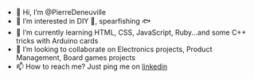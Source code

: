 - 👋 Hi, I’m @PierreDeneuville
- 👀 I’m interested in DIY 🧰, spearfishing :fish:
- 🌱 I’m currently learning HTML, CSS, JavaScript, Ruby...and some C++  tricks with Arduino cards
- 💞️ I’m looking to collaborate on Electronics projects, Product Management, Board games projects
- 📫 How to reach me? Just ping me on [linkedin](www.linkedin.com/in/pierre-deneuville-80982714)

<!---
PierreDeneuville/PierreDeneuville is a ✨ special ✨ repository because its `README.md` (this file) appears on your GitHub profile.
You can click the Preview link to take a look at your changes.
--->
